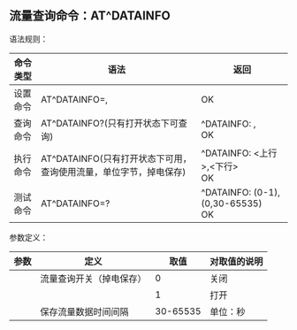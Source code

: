 ## 流量查询命令：AT^DATAINFO

 

语法规则：

| 命令类型 | 语法                                                         | 返回                                 |
| -------- | ------------------------------------------------------------ | ------------------------------------ |
| 设置命令 | AT^DATAINFO=<n>,<period>                                     | OK                                   |
| 查询命令 | AT^DATAINFO?(只有打开状态下可查询)                           | ^DATAINFO: <n>,<period> <br>OK       |
| 执行命令 | AT^DATAINFO(只有打开状态下可用，查询使用流量，单位字节，掉电保存) | ^DATAINFO: <上行>,<下行> <br>OK      |
| 测试命令 | AT^DATAINFO=?                                                | ^DATAINFO: (0-1),(0,30-65535) <br>OK |

 

参数定义：

| 参数     | 定义                     | 取值     | 对取值的说明 |
| -------- | ------------------------ | -------- | ------------ |
| <n>      | 流量查询开关（掉电保存） | 0        | 关闭         |
|          |                          | 1        | 打开         |
| <period> | 保存流量数据时间间隔     | 30-65535 | 单位：秒     |
